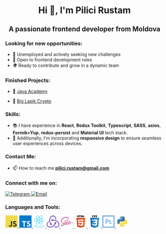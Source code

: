 <h1 align="center">Hi 👋, I'm Pilici Rustam</h1>
<h2 align="center">A passionate frontend developer from Moldova</h2>

<h3 align="left">Looking for new opportunities:</h3>

- 🌟 Unemployed and actively seeking new challenges
- 🚀 Open to frontend development roles
- 🌍 Ready to contribute and grow in a dynamic team

<h3 align="left">Finished Projects:</h3>

<!-- Project 1: Java Academy (Portfolio Project) -->
- 🔭 [Java Academy](https://github.com/Unique-Character-Sequence/java-academy-portfolio)

<!-- Project 2: Big Lapik Crypto (React Redux App) -->
- 🌟 [Big Lapik Crypto](https://github.com/Unique-Character-Sequence/pet_crypto)

<h3 align="left">Skills:</h3>

- 📚 I have experience in **React**, **Redux Toolkit**, **Typescript**, **SASS**, **axios**, **Formik+Yup**, **redux-persist** and **Material UI** tech stack.
- 📱 Additionally, I'm incorporating **responsive design** to ensure seamless user experiences across devices.

<h3 align="left">Contact Me:</h3>

- 📫 How to reach me **pilici.rustam@gmail.com**

<h3 align="left">Connect with me on:</h3>
<p align="left">
  <a href="https://t.me/aveDeaNocti">
    <img src="https://img.shields.io/badge/-Telegram-26A5E4?style=for-the-badge&logo=telegram&logoColor=white" alt="Telegram"/>
  </a>
  <a href="mailto:pilici.rustam@gmail.com">
    <img src="https://img.shields.io/badge/-Email-D14836?style=for-the-badge&logo=gmail&logoColor=white" alt="Email"/>
  </a>
</p>


<h3 align="left">Languages and Tools:</h3>
<p align="left">
  <a href="https://www.javascript.com/" target="_blank" rel="noreferrer">
    <img src="https://raw.githubusercontent.com/devicons/devicon/master/icons/javascript/javascript-original.svg" alt="javascript" width="40" height="40"/>
  </a>
  <a href="https://www.typescriptlang.org/" target="_blank" rel="noreferrer">
    <img src="https://raw.githubusercontent.com/devicons/devicon/master/icons/typescript/typescript-original.svg" alt="typescript" width="40" height="40"/>
  </a>
  <a href="https://reactjs.org/" target="_blank" rel="noreferrer">
    <img src="https://raw.githubusercontent.com/devicons/devicon/master/icons/react/react-original-wordmark.svg" alt="react" width="40" height="40"/>
  </a>
  <a href="https://redux.js.org" target="_blank" rel="noreferrer">
    <img src="https://raw.githubusercontent.com/devicons/devicon/master/icons/redux/redux-original.svg" alt="redux" width="40" height="40"/>
  </a>
  <a href="https://sass-lang.com/" target="_blank" rel="noreferrer">
    <img src="https://raw.githubusercontent.com/devicons/devicon/master/icons/sass/sass-original.svg" alt="sass" width="40" height="40"/>
  </a>
  <a href="https://www.w3.org/html/" target="_blank" rel="noreferrer">
    <img src="https://raw.githubusercontent.com/devicons/devicon/master/icons/html5/html5-original-wordmark.svg" alt="html5" width="40" height="40"/>
  </a>
  <a href="https://www.w3schools.com/css/" target="_blank" rel="noreferrer">
    <img src="https://raw.githubusercontent.com/devicons/devicon/master/icons/css3/css3-original-wordmark.svg" alt="css3" width="40" height="40"/>
  </a>
  <a href="https://www.photoshop.com/en" target="_blank" rel="noreferrer">
    <img src="https://raw.githubusercontent.com/devicons/devicon/master/icons/photoshop/photoshop-line.svg" alt="photoshop" width="40" height="40"/>
  </a>
  <a href="https://www.python.org" target="_blank" rel="noreferrer">
    <img src="https://raw.githubusercontent.com/devicons/devicon/master/icons/python/python-original.svg" alt="python" width="40" height="40"/>
  </a>
</p>
